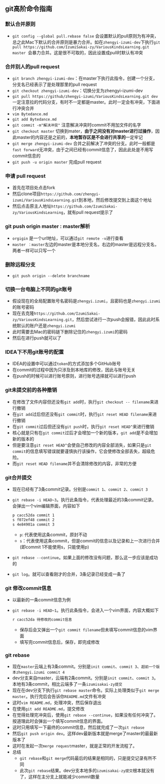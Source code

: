 ## git高阶命令指南

### 默认合并原则

* `git config --global pull.rebase false` 会设置默认的pull原则为有冲突，总之此Mac下默认的合并原则是暴力合并。如在`zhengyi-izumi-dev`下执行`git pull https://github.com/IzumiSakai-zy/VariousKindsLearning.git master `会暴力合并。这是很不可取的，因此设置成pull时默认有冲突

### 合并别人的pull request

* `git branch zhengyi-izumi-dev`：在master下执行此指令，创建一个分支，分支名已经表示了是处理那里的pull request
* `git checkout zhengyi-izumi-dev`：切换分支为zhengyi-izumi-dev
* `git pull https://github/zhengyi-izumi/VariousKindsLearning.git dev` 一定注意拉的代码分支，有时不一定都是master。此时一定会有冲突，下面进行冲突合并
* `vim Bytedance.md`  
* `git add Bytedance.md`
* `git commit -m"解决冲突"` 注意解决冲突时commit不用加文件的名字
* `git checkout master` 切换到mater，**由于之间没有对master进行过操作**，因此master的内容还是之前的，**本地暂存区是不会进行共享的**一定牢记
* `git merge zhengyi-izumi-dev` 合并之前解决了冲突的分支。此时一般都是`fast forward`无冲突，由于之间已经有commit信息了，因此此处是不用写commit信息的
* `git push -u origin master` 完成pull request

### 申请 pull request

* 首先在项目处点击fork
* 然后clone项目`https://github.com/zhengyi-izumi/VariousKindsLearning.git`到本地，然后修改提交到上面这个地址
* 然后点击原主人地址`https://github.com/IzumiSakai-zy/VariousKindsLearning`，就有pull request提示了

### git push origin master : master解析

* `orgigin` 是一个url地址，可以通过`git remote -v`进行查看
* `master ：master`左边的master是本地分支名，右边的master是远程分支名，两者一样可以只写一个

### 删除远程分支

* `git push origin --delete branchname`

### 切换一台电脑上不同的git账号

* 假设现在的全局配置账号名密码是`zhengyi.izumi`，且密码也是`zhengyi.izumi`的账号密码
* 现在去克隆`https://github.com/IzumiSakai-zy/VariousKindsLearning.git`，然后尝试进行一次push会报错，因此此时系统默认的账户还是`zhengyi.izumi`
* 此时需要去Mac的密码链下删除记住的`zhengyi.izumi`的密码
* 然后在进行push就可以了

### IDEA下不用git账号的配置

* IDEA的设置中可以通过`token`的方式添加多个GitHub账号
* 在commit的过程中因为只涉及到本地库的修改，因此与账号无关
* 在push的时候可以进行账号原则，进行账号选择就可以进行push

### git未提交前的各种撤销

* 在修改了文件内容但还没有`git add`时，执行`git checkout -- filename`来进行撤销
* 在`git add`过后但还没有`git commit`时，执行`git reset HEAD filename`来进行撤销
* 在`git commit`过后但还没有`git push`时，执行`git reset HEAD^`来进行撤销
* 核心就是只有在`git commit`过后才会增加一个新的版本，`git add`是不会增加新的版本的
* 但是要注意`git reset HEAD^`会使自己修改的内容全部消失，如果只是`git commit`的信息填写错误就要谨慎执行该操作，它会使修改全部丢失，超级危险。
* 而`git reset HEAD filename`并不会清除修改的内容，非常的方便

### git合并提交

* 现在已经有了3条commit记录。分别是`commit 1`、`commit 2`、`commit 3`

* `git rebase -i HEAD~3`。执行此条指令，代表处理最近的3条commit记录。会弹出一个vim编辑界面，内容如下

  ```bash
  p cacc52da commit 1
  s f072ef48 commit 2
  s 4e84901a commit 3
  ```

  * `p`: 代表使用这条commit，原封不动
  * `s`：代表使用这条commit，但是commit的信息以及记录和上一次进行合并(即commit 1不能使用s，只能使用p)

* `git rebase --continue`。如果上面的修改没有问题，那么这一步应该是成功的

* `git log`。就可以查看刚才的合并，3条记录已经变成一条了

### git 修改commit信息

* 以最新的一条commit信息为例

* `git rebase -i HEAD~1`。执行此条指令，会进入一个vim界面，内容大概如下

  ```bash
  r cacc52da 待修改的commit信息
  ```

  * 保存后会又弹出一个`git commit filename`但未填写commit信息的vim界面
  * 填写完commit信息后，保存，即完成修改

### git rebase

* 现在`master`云端上有3条commit。分别是`init commit`、`commit 3`、`超前一个版本zhengyi.izumi commit 4`
* dev分支来自master，云端有2条commit。分别是`init commit`、`commit 3`。本地有3条commit，相比云端多了一条`izumisakai-zy提交`
* 现在在dev分支下执行`git rebase master`命令。实际上处理类似于`git merge master`。执行完后会告诉你`README.md`文件有冲突
* 这时`vim README.md`，处理冲突，然后保存退出
* 在使用`git add README.md`，提交修改
* 在觉得处理完冲突后，使用`git rebase --continue`，如果没有任何冲突了。按道理此时会弹出一个填写commit信息的界面。
* 这时只用填写一下最终的commit信息，然后就完成了一次`git rebase`
* 然后`git push origin dev`。这样dev最新版本就是merge了master的最最新版本了
* 这时在发起一次`merge request`master，就是正常的开发流程了。
* 总结
  * `git rebase`和`git merge`代码最后的结果是相同的，只是提交记录有所不同
  * 此次`git rebase`结果。dev分支本地多的`izumisakai-zy提交`根本就没有了，这样在主分支上就能减少commit数量
